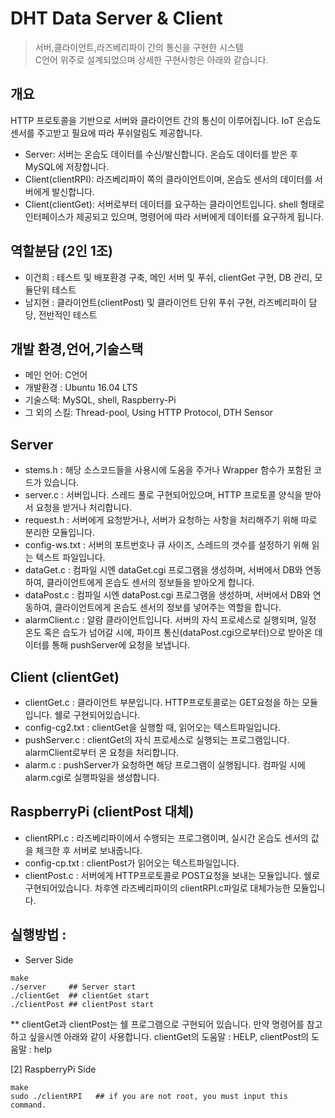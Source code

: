 # DHT Data Server & Client
> 서버,클라이언트,라즈베리파이 간의 통신을 구현한 시스템<br>
> C언어 위주로 설계되었으며 상세한 구현사항은 아래와 같습니다.<br>

## 개요

HTTP 프로토콜을 기반으로 서버와 클라이언트 간의 통신이 이루어집니다. IoT 온습도 센서를 주고받고 필요에 따라 푸쉬알림도 제공합니다.
- Server: 서버는 온습도 데이터를 수신/발신합니다. 온습도 데이터를 받은 후 MySQL에 저장합니다.
- Client(clientRPI): 라즈베리파이 쪽의 클라이언트이며, 온습도 센서의 데이터를 서버에게 발신합니다.
- Client(clientGet): 서버로부터 데이터를 요구하는 클라이언트입니다. shell 형태로 인터페이스가 제공되고 있으며, 명령어에 따라 서버에게 데이터를 요구하게 됩니다.

## 역할분담 (2인 1조)
- 이건희 : 테스트 및 배포환경 구축, 메인 서버 및 푸쉬, clientGet 구현, DB 관리, 모듈단위 테스트
- 남지현 : 클라이언트(clientPost) 및 클라이언트 단위 푸쉬 구현, 라즈베리파이 담당, 전반적인 테스트

## 개발 환경,언어,기술스택
- 메인 언어: C언어
- 개발환경 : Ubuntu 16.04 LTS
- 기술스택: MySQL, shell, Raspberry-Pi
- 그 외의 스킬: Thread-pool, Using HTTP Protocol, DTH Sensor

## Server
- stems.h : 해당 소스코드들을 사용시에 도움을 주거나 Wrapper 함수가 포함된 코드가 있습니다.
- server.c : 서버입니다. 스레드 풀로 구현되어있으며, HTTP 프로토콜 양식을 받아서 요청을 받거나 처리합니다.
- request.h : 서버에게 요청받거나, 서버가 요청하는 사항을 처리해주기 위해 따로 분리한 모듈입니다.
- config-ws.txt : 서버의 포트번호나 큐 사이즈, 스레드의 갯수를 설정하기 위해 읽는 텍스트 파일입니다.
- dataGet.c : 컴파일 시엔 dataGet.cgi 프로그램을 생성하며, 서버에서 DB와 연동하여,
		클라이언트에게 온습도 센서의 정보들을 받아오게 합니다.
- dataPost.c : 컴파일 시엔 dataPost.cgi 프로그램을 생성하며, 서버에서 DB와 연동하여,
		  클라이언트에게 온습도 센서의 정보를 넣어주는 역할을 합니다.
- alarmClient.c : 알람 클라이언트입니다. 서버의 자식 프로세스로 실행되며, 일정 온도 혹은 습도가 넘어갈 시에,
		     파이프 통신(dataPost.cgi으로부터)으로 받아온 데이터를 통해 pushServer에 요청을 보냅니다.
 
 ## Client (clientGet)
 - clientGet.c : 클라이언트 부분입니다. HTTP프로토콜로는 GET요청을 하는 모듈입니다. 쉘로 구현되어있습니다.
 - config-cg2.txt : clientGet을 실행할 때, 읽어오는 텍스트파일입니다.
 - pushServer.c : clientGet의 자식 프로세스로 실행되는 프로그램입니다. alarmClient로부터 온 요청을 처리합니다.
- alarm.c : pushServer가 요청하면 해당 프로그램이 실행됩니다. 컴파일 시에 alarm.cgi로 실행파일을 생성합니다.

 ## RaspberryPi (clientPost 대체)
 - clientRPI.c : 라즈베리파이에서 수행되는 프로그램이며, 실시간 온습도 센서의 값을 체크한 후 서버로 보내줍니다.
 - config-cp.txt : clientPost가 읽어오는 텍스트파일입니다.
 - clientPost.c : 서버에게 HTTP프로토콜로 POST요청을 보내는 모듈입니다. 쉘로 구현되어있습니다.
		   차후엔 라즈베리파이의 clientRPI.c파일로 대체가능한 모듈입니다.


## 실행방법 : 
- Server Side
```
make
./server     ## Server start
./clientGet  ## clientGet start
./clientPost ## clientPost start
```
   
   ** clientGet과 clientPost는 쉘 프로그램으로 구현되어 있습니다. 만약 명령어를 참고하고 싶을시엔 아래와 같이 사용합니다.
      clientGet의 도움말 : HELP, clientPost의 도움말 : help

[2] RaspberryPi Side
```
make
sudo ./clientRPI   ## if you are not root, you must input this command.
```
